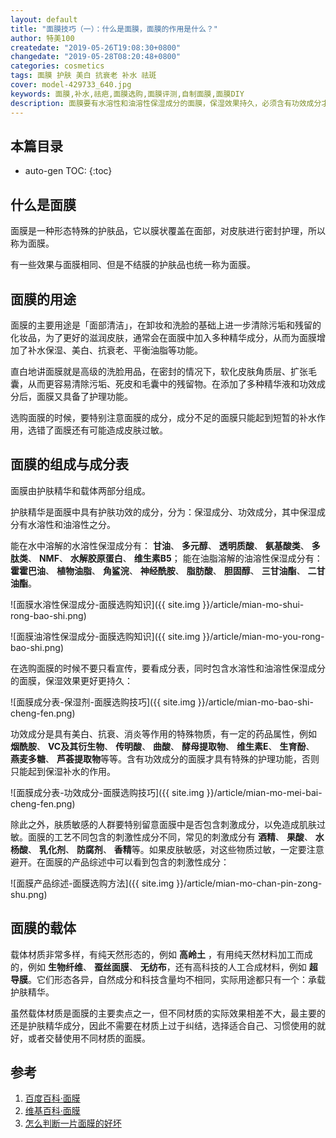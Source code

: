 ```yaml
---
layout: default
title: "面膜技巧（一）：什么是面膜，面膜的作用是什么？"
author: 特美100
createdate: "2019-05-26T19:08:30+0800"
changedate: "2019-05-28T08:20:48+0800"
categories: cosmetics
tags: 面膜 护肤 美白 抗衰老 补水 祛斑
cover: model-429733_640.jpg
keywords: 面膜,补水,祛疤,面膜选购,面膜评测,自制面膜,面膜DIY
description: 面膜要有水溶性和油溶性保湿成分的面膜，保湿效果持久，必须含有功效成分才有护理功能，成分不全的面膜只有短暂的补水作用。注意避免刺激性成分
---
```


## 本篇目录

* auto-gen TOC:
{:toc}

## 什么是面膜

面膜是一种形态特殊的护肤品，它以膜状覆盖在面部，对皮肤进行密封护理，所以称为面膜。

有一些效果与面膜相同、但是不结膜的护肤品也统一称为面膜。

## 面膜的用途

面膜的主要用途是「面部清洁」，在卸妆和洗脸的基础上进一步清除污垢和残留的化妆品，为了更好的滋润皮肤，通常会在面膜中加入多种精华成分，从而为面膜增加了补水保湿、美白、抗衰老、平衡油脂等功能。

直白地讲面膜就是高级的洗脸用品，在密封的情况下，软化皮肤角质层、扩张毛囊，从而更容易清除污垢、死皮和毛囊中的残留物。在添加了多种精华液和功效成分后，面膜又具备了护理功能。

选购面膜的时候，要特别注意面膜的成分，成分不足的面膜只能起到短暂的补水作用，选错了面膜还有可能造成皮肤过敏。

## 面膜的组成与成分表

面膜由护肤精华和载体两部分组成。

护肤精华是面膜中具有护肤功效的成分，分为：保湿成分、功效成分，其中保湿成分有水溶性和油溶性之分。

能在水中溶解的水溶性保湿成分有： **甘油**、 **多元醇**、 **透明质酸**、 **氨基酸类**、 **多肽类**、 **NMF**、 **水解胶原蛋白**、 **维生素B5**；
能在油脂溶解的油溶性保湿成分有： **霍霍巴油**、 **植物油脂**、 **角鲨浣**、 **神经酰胺**、 **脂肪酸**、 **胆固醇**、 **三甘油酯**、 **二甘油酯**。

![面膜水溶性保湿成分-面膜选购知识]({{ site.img }}/article/mian-mo-shui-rong-bao-shi.png)

![面膜油溶性保湿成分-面膜选购知识]({{ site.img }}/article/mian-mo-you-rong-bao-shi.png)

在选购面膜的时候不要只看宣传，要看成分表，同时包含水溶性和油溶性保湿成分的面膜，保湿效果更好更持久：

![面膜成分表-保湿剂-面膜选购技巧]({{ site.img }}/article/mian-mo-bao-shi-cheng-fen.png)

功效成分是具有美白、抗衰、消炎等作用的特殊物质，有一定的药品属性，例如 **烟酰胺**、 **VC及其衍生物**、 **传明酸**、 **曲酸**、 **酵母提取物**、 **维生素E**、 **生育酚**、 **燕麦多糖**、 **芦荟提取物**等等。含有功效成分的面膜才具有特殊的护理功能，否则只能起到保湿补水的作用。

![面膜成分表-功效成分-面膜选购技巧]({{ site.img }}/article/mian-mo-mei-bai-cheng-fen.png)

除此之外，肤质敏感的人群要特别留意面膜中是否包含刺激成分，以免造成肌肤过敏。面膜的工艺不同包含的刺激性成分不同，常见的刺激成分有 **酒精**、 **果酸**、 **水杨酸**、 **乳化剂**、 **防腐剂**、 **香精**等。如果皮肤敏感，对这些物质过敏，一定要注意避开。在面膜的产品综述中可以看到包含的刺激性成分：

![面膜产品综述-面膜选购方法]({{ site.img }}/article/mian-mo-chan-pin-zong-shu.png)

## 面膜的载体

载体材质非常多样，有纯天然形态的，例如 **高岭土** ，有用纯天然材料加工而成的，例如 **生物纤维**、 **蚕丝面膜**、 **无纺布**，还有高科技的人工合成材料，例如 **超导膜**。它们形态各异，自然成分和科技含量均不相同，实际用途都只有一个：承载护肤精华。

虽然载体材质是面膜的主要卖点之一，但不同材质的实际效果相差不大，最主要的还是护肤精华成分，因此不需要在材质上过于纠结，选择适合自己、习惯使用的就好，或者交替使用不同材质的面膜。

## 参考

1. [百度百科·面膜][1]
2. [维基百科·面膜][2]
3. [怎么判断一片面膜的好坏][3]

[1]: https://baike.baidu.com/item/%E9%9D%A2%E8%86%9C/371233?fr=aladdin "百度百科·面膜"
[2]: https://zh.wikipedia.org/wiki/%E9%9D%A2%E8%86%9C "维基百科·面膜"
[3]: https://zhuanlan.zhihu.com/p/51306039 "怎么判断一片面膜的好坏"
